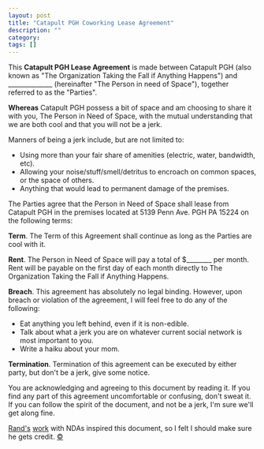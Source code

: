 ```yaml
---
layout: post
title: "Catapult PGH Coworking Lease Agreement"
description: ""
category: 
tags: []
---
```


This **Catapult PGH Lease Agreement** is made between Catapult PGH (also known as "The Organization Taking the Fall if Anything Happens") and ______________ (hereinafter "The Person in need of Space"), together referred to as the "Parties". 

**Whereas** Catapult PGH possess a bit of space and am choosing to share it with you, The Person in Need of Space, with the mutual understanding that we are both cool and that you will not be a jerk.

Manners of being a jerk include, but are not limited to:

- Using more than your fair share of amenities (electric, water, bandwidth, etc).
- Allowing your noise/stuff/smell/detritus to encroach on common spaces, or the space of others.
- Anything that would lead to permanent damage of the premises.

The Parties agree that the Person in Need of Space shall lease from Catapult PGH in the premises located at 5139 Penn Ave. PGH PA 15224 on the following terms:

**Term**. The Term of this Agreement shall continue as long as the Parties are cool with it.

**Rent**. The Person in Need of Space will pay a total of $________ per month. Rent will be payable on the first day of each month directly to The Organization Taking the Fall if Anything Happens.

**Breach**. This agreement has absolutely no legal binding. However, upon breach or violation of the agreement, I will feel free to do any of the following:

- Eat anything you left behind, even if it is non-edible.
- Talk about what a jerk you are on whatever current social network is most important to you.
- Write a haiku about your mom.

**Termination**. Termination of this agreement can be executed by either party, but don't be a jerk, give some notice.

You are acknowledging and agreeing to this document by reading it. If you find any part of this agreement uncomfortable or confusing, don't sweat it.  If you can follow the spirit of the document, and not be a jerk, I'm sure we'll get along fine.



[Rand's][1] [work][2] with NDAs inspired this document, so I felt I should make sure he gets credit. <a rel="license" href="http://creativecommons.org/licenses/by-nc-nd/3.0/">&copy;</a>

[2]: http://www.friendda.org/
[1]: http://randsinrepose.com/

